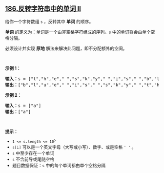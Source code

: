 ## [186.反转字符串中的单词 II](https://leetcode.cn/problems/reverse-words-in-a-string-ii/)
<p>给你一个字符数组 <code>s</code> ，反转其中 <strong>单词</strong> 的顺序。</p>

<p><strong>单词</strong> 的定义为：单词是一个由非空格字符组成的序列。<code>s</code> 中的单词将会由单个空格分隔。</p>

<div class="original__bRMd">
<div>
<p>必须设计并实现 <strong>原地</strong> 解法来解决此问题，即不分配额外的空间。</p>

<p>&nbsp;</p>

<p><strong>示例 1：</strong></p>

<pre>
<strong>输入：</strong>s = ["t","h","e"," ","s","k","y"," ","i","s"," ","b","l","u","e"]
<strong>输出：</strong>["b","l","u","e"," ","i","s"," ","s","k","y"," ","t","h","e"]
</pre>

<p><strong>示例 2：</strong></p>

<pre>
<strong>输入：</strong>s = ["a"]
<strong>输出：</strong>["a"]
</pre>

<p>&nbsp;</p>

<p><strong>提示：</strong></p>

<ul>
	<li><code>1 &lt;= s.length &lt;= 10<sup>5</sup></code></li>
	<li><code>s[i]</code> 可以是一个英文字母（大写或小写）、数字、或是空格 <code>' '</code> 。</li>
	<li><code>s</code> 中至少存在一个单词</li>
	<li><code>s</code> 不含前导或尾随空格</li>
	<li>题目数据保证：<code>s</code> 中的每个单词都由单个空格分隔</li>
</ul>
</div>
</div>
